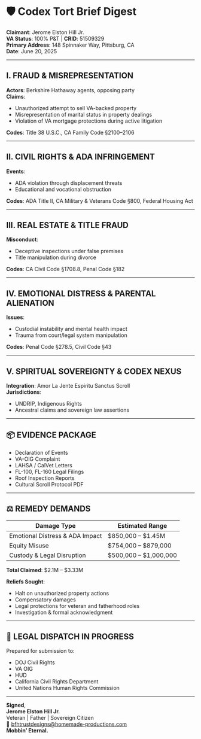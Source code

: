 # 🛡️ Codex Tort Brief Digest
**Claimant**: Jerome Elston Hill Jr.  
**VA Status**: 100% P&T | **CRID**: 51509329  
**Primary Address**: 148 Spinnaker Way, Pittsburg, CA  
**Date**: June 20, 2025

---

## I. FRAUD & MISREPRESENTATION
**Actors**: Berkshire Hathaway agents, opposing party  
**Claims**:
- Unauthorized attempt to sell VA-backed property
- Misrepresentation of marital status in property dealings
- Violation of VA mortgage protections during active litigation

**Codes**: Title 38 U.S.C., CA Family Code §2100–2106

---

## II. CIVIL RIGHTS & ADA INFRINGEMENT
**Events**:
- ADA violation through displacement threats
- Educational and vocational obstruction

**Codes**: ADA Title II, CA Military & Veterans Code §800, Federal Housing Act

---

## III. REAL ESTATE & TITLE FRAUD
**Misconduct**:
- Deceptive inspections under false premises
- Title manipulation during divorce

**Codes**: CA Civil Code §1708.8, Penal Code §182

---

## IV. EMOTIONAL DISTRESS & PARENTAL ALIENATION
**Issues**:
- Custodial instability and mental health impact
- Trauma from court/legal system manipulation

**Codes**: Penal Code §278.5, Civil Code §43

---

## V. SPIRITUAL SOVEREIGNTY & CODEX NEXUS
**Integration**: Amor La Jente Espiritu Sanctus Scroll  
**Jurisdictions**:
- UNDRIP, Indigenous Rights
- Ancestral claims and sovereign law assertions

---

## 📦 EVIDENCE PACKAGE
- Declaration of Events
- VA-OIG Complaint
- LAHSA / CalVet Letters
- FL-100, FL-160 Legal Filings
- Roof Inspection Reports
- Cultural Scroll Protocol PDF

---

## ⚖️ REMEDY DEMANDS
| Damage Type | Estimated Range |
|-------------|------------------|
| Emotional Distress & ADA Impact | $850,000 – $1.45M |
| Equity Misuse | $754,000 – $879,000 |
| Custody & Legal Disruption | $500,000 – $1,000,000 |

**Total Claimed**: $2.1M – $3.33M  

**Reliefs Sought**:
- Halt on unauthorized property actions
- Compensatory damages
- Legal protections for veteran and fatherhood roles
- Investigation & formal acknowledgment

---

## 🧾 LEGAL DISPATCH IN PROGRESS
Prepared for submission to:
- DOJ Civil Rights
- VA OIG
- HUD
- California Civil Rights Department
- United Nations Human Rights Commission

---

**Signed**,  
**Jerome Elston Hill Jr.**  
Veteran | Father | Sovereign Citizen  
📧 bfhtrustdesigns@homemade-productions.com  
**Mobbin’ Eternal.**
